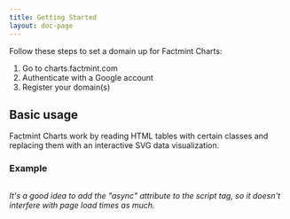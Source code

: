 ```yaml
---
title: Getting Started
layout: doc-page
---
```


Follow these steps to set a domain up for Factmint Charts:

1. Go to charts.factmint.com
2. Authenticate with a Google account
3. Register your domain(s)

## Basic usage

Factmint Charts work by reading HTML tables with certain classes and replacing them with an interactive SVG data visualization.

### Example

<pre data-src="http://factmint.github.io/Charts/code-examples/basic-example.html" class="line-numbers"></pre>

*It's a good idea to add the "async" attribute to the script tag, so it doesn't interfere with page load times as much.*
